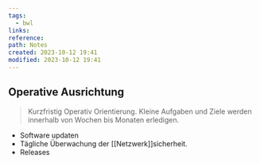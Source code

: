 ```yaml
---
tags:
  - bwl
links: 
reference: 
path: Notes
created: 2023-10-12 19:41
modified: 2023-10-12 19:41
---
```

## Operative Ausrichtung 
> Kurzfristig
> Operativ Orientierung. Kleine Aufgaben und Ziele werden innerhalb von Wochen bis Monaten erledigen.

- Software updaten
- Tägliche Überwachung der [[Netzwerk]]sicherheit.
- Releases 



